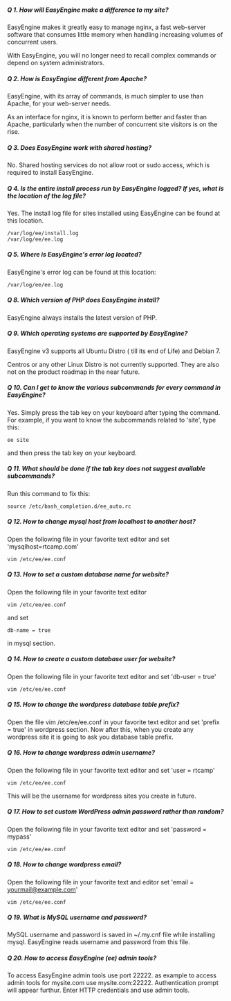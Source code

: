 
##### Q 1. How will EasyEngine make a difference to my site?

EasyEngine makes it greatly easy to manage nginx, a fast web-server software that consumes little memory when handling increasing volumes of concurrent users.

With EasyEngine, you will no longer need to recall complex commands or depend on system administrators.

##### Q 2. How is EasyEngine different from Apache?

EasyEngine, with its array of commands, is much simpler to use than Apache, for your web-server needs.

As an interface for nginx, it is known to perform better and faster than Apache, particularly when the number of concurrent site visitors is on the rise.

##### Q 3. Does EasyEngine work with shared hosting?

No. Shared hosting services do not allow root or sudo access, which is required to install EasyEngine.

##### Q 4. Is the entire install process run by EasyEngine logged? If yes, what is the location of the log file?

Yes. The install log file for sites installed using EasyEngine can be found at this location.

	/var/log/ee/install.log
	/var/log/ee/ee.log


##### Q 5. Where is EasyEngine's error log located?

EasyEngine's error log can be found at this location:

	/var/log/ee/ee.log


##### Q 8. Which version of PHP does EasyEngine install?

EasyEngine always installs the latest version of PHP.

##### Q 9. Which operating systems are supported by EasyEngine?

EasyEngine v3 supports all Ubuntu Distro ( till its end of Life) and Debian 7.

Centros or any other Linux Distro is not currently supported. They are also not on the product roadmap in the near future.

##### Q 10. Can I get to know the various subcommands for every command in EasyEngine?

Yes. Simply press the tab key on your keyboard after typing the command.
For example, if you want to know the subcommands related to 'site', type this:

	ee site

and then press the tab key on your keyboard.

##### Q 11. What should be done if the tab key does not suggest available subcommands?

Run this command to fix this:

	source /etc/bash_completion.d/ee_auto.rc


##### Q 12. How to change mysql host from localhost to another host?

Open the following file in your favorite text editor and set 'mysqlhost=rtcamp.com'

	vim /etc/ee/ee.conf


##### Q 13. How to set a custom database name for website?

Open the following file in your favorite text editor

	vim /etc/ee/ee.conf

and set

	db-name = true

in mysql section.


##### Q 14. How to create a custom database user for website?

Open the following file in your favorite text editor and set 'db-user = true'

	vim /etc/ee/ee.conf


##### Q 15. How to change the wordpress database table prefix?

Open the  file vim /etc/ee/ee.conf in your favorite text editor and set 'prefix = true' in wordpress section. Now after this, when you create any wordpress site it is going to ask you database table prefix.


##### Q 16. How to change wordpress admin username?

Open the following file in your favorite text editor and set 'user = rtcamp'

	vim /etc/ee/ee.conf

This will be the username for wordpress sites you create in future.


##### Q 17. How to set custom WordPress admin password rather than random?

Open the following file in your favorite text editor and set 'password = mypass'

	vim /etc/ee/ee.conf


##### Q 18. How to change wordpress email?

Open the following file in your favorite text and editor set 'email = yourmail@example.com'

	vim /etc/ee/ee.conf


##### Q 19. What is MySQL username and password?

MySQL username and password is saved in ~/.my.cnf file while installing mysql. EasyEngine reads username and password from this file.


##### Q 20. How to access EasyEngine (ee) admin tools?

To access EasyEngine admin tools  use port 22222. as example to access admin tools for mysite.com use mysite.com:22222. Authentication prompt will appear furthur. Enter HTTP credentials and use admin tools.
